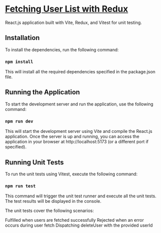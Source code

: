 #  [Fetching User List with Redux](https://users-fetching-redux.netlify.app/)
React.js application built with Vite, Redux, and Vitest for unit testing.

## Installation
To install the dependencies, run the following command:

### `npm install`
This will install all the required dependencies specified in the package.json file.


## Running the Application
To start the development server and run the application, use the following command:

### `npm run dev`
This will start the development server using Vite and compile the React.js application. Once the server is up and running, you can access the application in your browser at http://localhost:5173 (or a different port if specified).


## Running Unit Tests
To run the unit tests using Vitest, execute the following command:

### `npm run test`
This command will trigger the unit test runner and execute all the unit tests. The test results will be displayed in the console.

The unit tests cover the following scenarios:

Fulfilled when users are fetched successfully
Rejected when an error occurs during user fetch
Dispatching deleteUser with the provided userId

